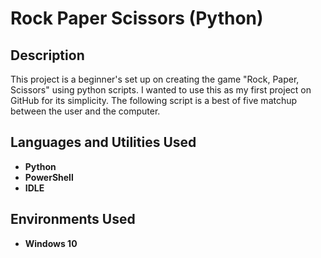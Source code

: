 <h1>Rock Paper Scissors (Python) </h1>


<h2>Description</h2>
This project is a beginner's set up on creating the game "Rock, Paper, Scissors" using python scripts.  I wanted to use this as my first project on GitHub for its simplicity.  The following script is a best of five matchup between the user and the computer.
<br />


<h2>Languages and Utilities Used</h2>

- <b>Python</b> 
- <b>PowerShell</b>
- <b>IDLE</b>

<h2>Environments Used </h2>

- <b>Windows 10</b> 


